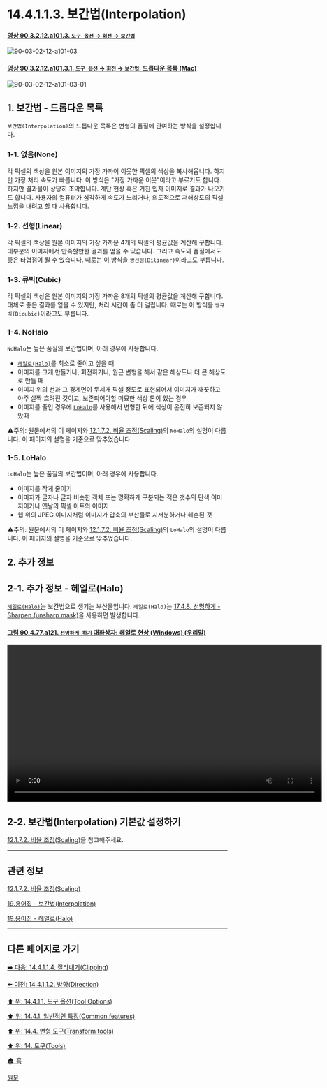# 14.4.1.1.3. 보간법(Interpolation)

<a id="90-03-02-12-a101-03"></a>

#### [영상 90.3.2.12.a101.3. `도구 옵션` → `회전` → `보간법`](./90-03-02-12-rotate.md#90-03-02-12-a101-03)
![90-03-02-12-a101-03](https://github.com/wonder13662/gimp/assets/15767104/27412512-34b1-4dd3-9f88-f43218b54329)

<a id="90-03-02-12-a101-03-01"></a>

#### [영상 90.3.2.12.a101.3.1. `도구 옵션` → `회전` → `보간법`: 드롭다운 목록 (Mac)](./90-03-02-12-rotate.md#90-03-02-12-a101-03-01)
![90-03-02-12-a101-03-01](https://github.com/wonder13662/gimp/assets/15767104/db7e87fc-638e-48b4-96a6-b8f235a1c593)

<a id="14-04-01-01-03-s1"></a>

## 1. 보간법 - 드롭다운 목록
`보간법(Interpolation)`의 드롭다운 목록은 변형의 품질에 관여하는 방식을 설정합니다.

<a id="14-04-01-01-03-s1-01"></a>

### 1-1. 없음(None)
각 픽셀의 색상을 원본 이미지의 가장 가까이 이웃한 픽셀의 색상을 복사해옵니다. 하지만 가장 처리 속도가 빠릅니다. 이 방식은 "가장 가까운 이웃"이라고 부르기도 합니다.
하지만 결과물이 상당히 조악합니다. 계단 현상 혹은 거친 입자 이미지로 결과가 나오기도 합니다. 사용자의 컴퓨터가 심각하게 속도가 느리거나, 의도적으로 저해상도의 픽셀 느낌을 내려고 할 때 사용합니다.

<a id="14-04-01-01-03-s1-02"></a>

### 1-2. 선형(Linear)
각 픽셀의 색상을 원본 이미지의 가장 가까운 4개의 픽셀의 평균값을 계산해 구합니다. 대부분의 이미지에서 만족할만한 결과를 얻을 수 있습니다. 그리고 속도와 품질에서도 좋은 타협점이 될 수 있습니다. 때로는 이 방식을 `쌍선형(Bilinear)`이라고도 부릅니다.

<a id="14-04-01-01-03-s1-03"></a>

### 1-3. 큐빅(Cubic)
각 픽셀의 색상은 원본 이미지의 가장 가까운 8개의 픽셀의 평균값을 계산해 구합니다. 대체로 좋은 결과를 얻을 수 있지만, 처리 시간이 좀 더 걸립니다. 때로는 이 방식을 `쌍큐빅(Bicubic)`이라고도 부릅니다.

<a id="14-04-01-01-03-s1-04"></a>

### 1-4. NoHalo
`NoHalo`는 높은 품질의 보간법이며, 아래 경우에 사용합니다.

- [`헤일로(Halo)`](./19-glossaryx-halo.md)를 최소로 줄이고 싶을 때
- 이미지를 크게 만들거나, 회전하거나, 원근 변형을 해서 같은 해상도나 더 큰 해상도로 만들 때
- 이미지 위의 선과 그 경계면이 두세개 픽셀 정도로 표현되어서 이미지가 깨끗하고 아주 살짝 흐려진 것이고, 보존되어야할 미묘한 색상 톤이 있는 경우
- 이미지를 줄인 경우에 [`LoHalo`](./14-04-01-01-03-interpolation.md#14-04-01-01-03-s1-05)를 사용해서 변형한 뒤에 색상이 온전히 보존되지 않았때

⚠️주의: 원문에서의 이 페이지와 [12.1.7.2. 비율 조정(Scaling)](./12-01-07-02-scaling.md)의 `NoHalo`의 설명이 다릅니다. 이 페이지의 설명을 기준으로 맞추었습니다.

<a id="14-04-01-01-03-s1-05"></a>

### 1-5. LoHalo
`LoHalo`는 높은 품질의 보간법이며, 아래 경우에 사용합니다.

- 이미지를 작게 줄이기
- 이미지가 글자나 글자 비슷한 객체 또는 명확하게 구분되는 적은 갯수의 단색 이미지이거나 옛날의 픽셀 아트의 이미지
- 웹 위의 JPEG 이미지처럼 이미지가 압축의 부산물로 지저분하거나 훼손된 것

⚠️주의: 원문에서의 이 페이지와 [12.1.7.2. 비율 조정(Scaling)](./12-01-07-02-scaling.md)의 `LoHalo`의 설명이 다릅니다. 이 페이지의 설명을 기준으로 맞추었습니다.

<a id="14-04-01-01-03-s2"></a>

## 2. 추가 정보

<a id="14-04-01-01-03-s2-01"></a>

## 2-1. 추가 정보 - 헤일로(Halo)
[`헤일로(Halo)`](./19-glossaryx-halo.md)는 보간법으로 생기는 부산물입니다. `헤일로(Halo)`는 [17.4.8. 선명하게 - Sharpen (unsharp mask)](./17-04-08-sharpen-unsharp-mask.md)을 사용하면 발생합니다.

<a id="90-04-77-a121"></a>

#### [그림 90.4.77.a121. `선명하게 하기` 대화상자: 헤일로 현상 (Windows) (우리말)](./90-04-77-sharpen_unsharp_mask.md#90-04-77-a121)
<video controls="controls" width="720" src="https://github.com/wonder13662/gimp/assets/15767104/29bac2be-8098-4044-9f6e-75dd2c27080d"></video>

<a id="14-04-01-01-03-s2-02"></a>

## 2-2. 보간법(Interpolation) 기본값 설정하기
[12.1.7.2. 비율 조정(Scaling)](./12-01-07-02-scaling.md)을 참고해주세요.

***

## 관련 정보

[12.1.7.2. 비율 조정(Scaling)](./12-01-07-02-scaling.md)

[19.용어집 - 보간법(Interpolation)](./19-glossaryx-interpolation.md)

[19.용어집 - 헤일로(Halo)](./19-glossaryx-halo.md)

***

## 다른 페이지로 가기

[➡️ 다음: 14.4.1.1.4. 잘라내기(Clipping)](./14-04-01-01-04-clipping.md)

[⬅️ 이전: 14.4.1.1.2. 방향(Direction)](./14-04-01-01-02-direction.md)

[⬆️ 위: 14.4.1.1. 도구 옵션(Tool Options)](./14-04-01-01-00-tool_options.md)

[⬆️ 위: 14.4.1. 일반적인 특징(Common features)](./14-04-01-00-common-features.md)

[⬆️ 위: 14.4. 변형 도구(Transform tools)](./14-04-00-transform-tools.md)

[⬆️ 위: 14. 도구(Tools)](./14-00-tools.md)

[🏠 홈](./00-home.md)

[원문](https://docs.gimp.org/2.10/ko/gimp-tools-transform.html#gimp-tool-interpolation-methods)